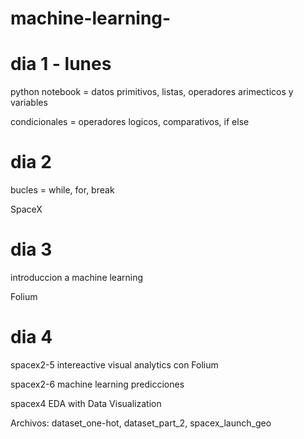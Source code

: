 # machine-learning-
# dia 1 - lunes 

 python notebook = datos primitivos, listas, operadores arimecticos y variables 

condicionales = operadores logicos, comparativos, if else


# dia 2

bucles = while, for, break

SpaceX


# dia 3

introduccion a machine learning

Folium


# dia 4

spacex2-5 intereactive visual analytics con Folium

spacex2-6 machine learning predicciones

spacex4 EDA with Data Visualization

Archivos: dataset_one-hot, dataset_part_2, spacex_launch_geo
